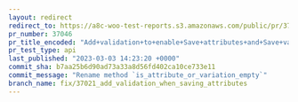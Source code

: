 ```yaml
---
layout: redirect
redirect_to: https://a8c-woo-test-reports.s3.amazonaws.com/public/pr/37046/api/index.html
pr_number: 37046
pr_title_encoded: "Add+validation+to+enable+Save+attributes+and+Save+variations+buttons"
pr_test_type: api
last_published: "2023-03-03 14:23:20 +0000"
commit_sha: b7aa25b6d90ad73a33a8d56fd402ca10ce733e11
commit_message: "Rename method `is_attribute_or_variation_empty`"
branch_name: fix/37021_add_validation_when_saving_attributes
---
```

